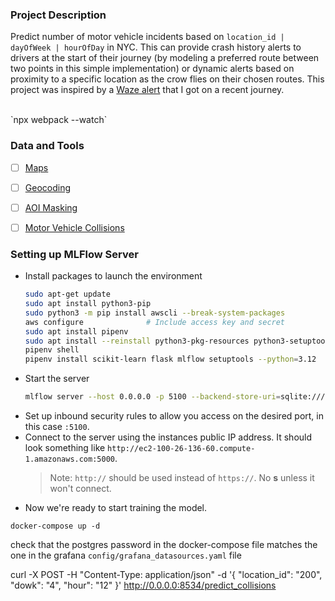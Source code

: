 ### Project Description
Predict number of motor vehicle incidents based on `location_id | dayOfWeek | hourOfDay` in NYC. This can provide crash history alerts to drivers at the start of their journey (by modeling a preferred route between two points in this simple implementation) or dynamic alerts based on proximity to a specific location as the crow flies on their chosen routes. This project was inspired by a [Waze alert](https://blog.google/waze/crash-history-alerts-arrive-to-the-waze-map/) that I got on a recent journey.

<br>
`npx webpack --watch`

### Data and Tools
- [ ] [Maps](https://leafletjs.com/)
- [ ] [Geocoding](https://smeijer.github.io/leaflet-geosearch/)
- [ ] [AOI Masking](https://github.com/ptma/Leaflet.Mask/blob/master/README.md)
- [ ] [Motor Vehicle Collisions](https://data.cityofnewyork.us/Public-Safety/Motor-Vehicle-Collisions-Crashes/h9gi-nx95/about_data)


### Setting up MLFlow Server
- Install packages to launch the environment
    ```bash
    sudo apt-get update
    sudo apt install python3-pip
    sudo python3 -m pip install awscli --break-system-packages
    aws configure              # Include access key and secret
    sudo apt install pipenv
    sudo apt install --reinstall python3-pkg-resources python3-setuptools
    pipenv shell
    pipenv install scikit-learn flask mlflow setuptools --python=3.12
    ```
- Start the server
    ```bash
    mlflow server --host 0.0.0.0 -p 5100 --backend-store-uri=sqlite:///mlflow.db --default-artifact-root=s3://mlflow-artifacts-joses/
    ```
- Set up inbound security rules to allow you access on the desired port, in this case `:5100`.
- Connect to the server using the instances public IP address. It should look something like `http://ec2-100-26-136-60.compute-1.amazonaws.com:5000`.
    > Note: `http://` should be used instead of `https://`. No **s** unless it won't connect.
- Now we're ready to start training the model.




`docker-compose up -d`

check that the postgres password in the docker-compose file matches the one in the grafana `config/grafana_datasources.yaml` file


curl -X POST -H "Content-Type: application/json" -d '{
        "location_id": "200",
        "dowk": "4",
        "hour": "12" 
    }' http://0.0.0.0:8534/predict_collisions